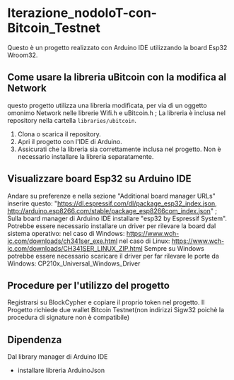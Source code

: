 # Iterazione_nodoIoT-con-Bitcoin_Testnet

Questo è un progetto realizzato con Arduino IDE utilizzando la board Esp32 Wroom32.


## Come usare la libreria uBitcoin con la modifica al Network
questo progetto utilizza una libreria modificata, per via di un oggetto omonimo Network nelle librerie Wifi.h e uBitcoin.h ; La libreria è inclusa nel repository nella cartella `libraries/ubitcoin`.

1. Clona o scarica il repository.
2. Apri il progetto con l'IDE di Arduino.
3. Assicurati che la libreria sia correttamente inclusa nel progetto. Non è necessario installare la libreria separatamente.
   
## Visualizzare board Esp32 su Arduino IDE
Andare su preferenze e nella sezione "Additional board manager URLs" inserire questo:  "https://dl.espressif.com/dl/package_esp32_index.json, http://arduino.esp8266.com/stable/package_esp8266com_index.json" ;
Sulla board manager di Arduino IDE installare "esp32 by Espressif System".
Potrebbe essere necessario installare un driver per rilevare la board dal sistema operativo:
nel caso di Windows: https://www.wch-ic.com/downloads/ch341ser_exe.html
nel caso di Linux: https://www.wch-ic.com/downloads/CH341SER_LINUX_ZIP.html
Sempre su Windows potrebbe essere necessario scaricare il driver per far rilevare le porte da Windows: CP210x_Universal_Windows_Driver

## Procedure per l'utilizzo del progetto
Registrarsi su BlockCypher e copiare il proprio token nel progetto.
Il Progetto richiede due wallet Bitcoin Testnet(non indirizzi Sigw32 poichè la procedura di signature non è compatibile)

## Dipendenza
Dal library manager di Arduino IDE
- installare libreria ArduinoJson
